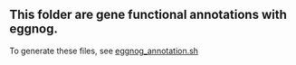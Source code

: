 ## This folder are gene functional annotations with eggnog.

To generate these files, see [eggnog_annotation.sh](https://github.com/xieyichun50/Myriapod-genomes/blob/main/script/4function_anno2tree/eggnog_annotation.sh)
